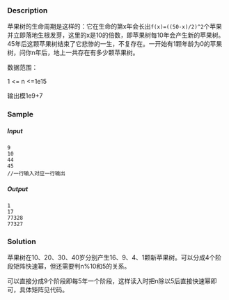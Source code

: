 ### Description

苹果树的生命周期是这样的：它在生命的第x年会长出`f(x)=((50-x)/2)^2`个苹果并立即落地生根发芽，这里的x是10的倍数，即苹果树每10年会产生新的苹果树。45年后这颗苹果树结束了它悲惨的一生，不复存在。一开始有1颗年龄为0的苹果树，问你n年后，地上一共存在有多少颗苹果树。

数据范围：

1 <= n <=1e15

输出模1e9+7

### Sample

##### Input

```
9
10
44
45
//一行输入对应一行输出
```

##### Output

```
1
17
77328
77327
```

### Solution

苹果树在10、20、30、40岁分别产生16、9、4、1颗新苹果树。可以分成4个阶段矩阵快速幂，但还需要判n%10和5的关系。

可以直接分成9个阶段即每5年一个阶段，这样读入时把n除以5后直接快速幂即可，具体矩阵见代码。
